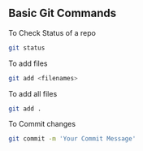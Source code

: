 ## Basic Git Commands

To Check Status of a repo
```bash
git status
```
To add files
```bash
git add <filenames>
```
To add all files
```bash
git add .
```

To Commit changes

```bash
git commit -m 'Your Commit Message'
```